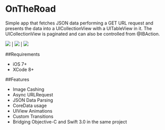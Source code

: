 # OnTheRoad

Simple app that fetches JSON data performing a GET URL request and presents the data into a UICollectionView with a UITableView in it.
The UICollectionView is paginated and can also be controlled from @IBAction.

![](https://s15.postimg.org/g9gc0dzh3/trains.png) | ![](https://s15.postimg.org/dctb03tnb/busses.png) | ![](https://s15.postimg.org/4j2ej06on/flights.png)

##Requirements

- iOS 7+
- XCode 8+

##Features

- Image Cashing
- Async URLRequest
- JSON Data Parsing
- CoreData usage
- UIView Animations
- Custom Transitions
- Bridging Objective-C and Swift 3.0 in the same project
